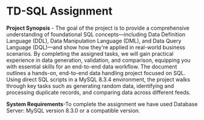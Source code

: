# TD-SQL Assignment

**Project Synopsis** -
The goal of the project is to provide a comprehensive understanding of foundational SQL concepts—including Data Definition Language (DDL), Data Manipulation Language (DML), and Data Query Language (DQL)—and show how they're applied in real-world business scenarios. By completing the assigned  tasks, we will gain practical experience in data generation, validation, and comparison, equipping you with essential skills for an end-to-end data workflow.
The document outlines a hands-on, end-to-end data handling project focused on SQL. Using direct SQL scripts in a MySQL 8.3.4 environment, the project walks  through key tasks such as generating random data, identifying and processing duplicate records, and comparing data across different feeds.

**System Requirements**-To complete the assignment we have used 
Database Server: MySQL version 8.3.0 or a compatible version.


